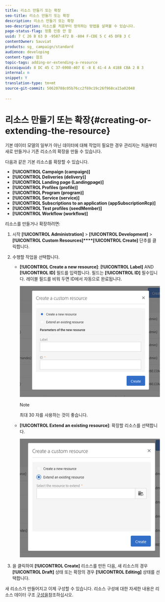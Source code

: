 ```yaml
---
title: 리소스 만들기 또는 확장
seo-title: 리소스 만들기 또는 확장
description: 리소스 만들기 또는 확장
seo-description: 리소스를 처음부터 정의하는 방법을 살펴볼 수 있습니다.
page-status-flag: 정품 인증 안 함
uuid: 7 C 26 B 63 D -9587-472 B -804 F-CDE 5 C 45 DFB 3 C
contentOwner: Sauviat
products: sg_ campaign/standard
audience: developing
content-type: 참조
topic-tags: adding-or-extending-a-resource
discoiquuid: 8 DC 45 C 37-6908-407 E -8 E 41-4 A 4188 CBA 2 B 3
internal: n
snippet: Y
translation-type: tm+mt
source-git-commit: 50620788c05b76cc2f69c19c26f968ca15a02048

---
```



# 리소스 만들기 또는 확장{#creating-or-extending-the-resource}

기본 데이터 모델의 일부가 아닌 데이터에 대해 작업이 필요한 경우 관리자는 처음부터 새로 만들거나 기존 리소스의 확장을 만들 수 있습니다.

다음과 같은 기본 리소스를 확장할 수 있습니다.

* **[!UICONTROL Campaign (campaign)]**
* **[!UICONTROL Deliveries (delivery)]**
* **[!UICONTROL Landing page (Landingpage)]**
* **[!UICONTROL Profiles (profile)]**
* **[!UICONTROL Program (program)]**
* **[!UICONTROL Service (service)]**
* **[!UICONTROL Subscriptions to an application (appSubscriptionRcp)]**
* **[!UICONTROL Test profiles (seedMember)]**
* **[!UICONTROL Workflow (workflow)]**

리소스를 만들거나 확장하려면:

1. 시작 **[!UICONTROL Administration]** &gt; **[!UICONTROL Development]** &gt; **[!UICONTROL Custom Resources]****[!UICONTROL Create]** 단추를 클릭합니다.
1. 수행할 작업을 선택합니다.

   * **[!UICONTROL Create a new resource]**: **[!UICONTROL Label]** AND **[!UICONTROL ID]** 필드를 입력합니다. 필드는 **[!UICONTROL ID]** 필수입니다. 레이블 필드를 비워 두면 ID에서 자동으로 완료됩니다.

      ![](assets/schema_extension_2.png)

      >[!NOTE]
      >
      >최대 30 자를 사용하는 것이 좋습니다.

   * **[!UICONTROL Extend an existing resource]**: 확장할 리소스를 선택합니다.

      ![](assets/schema_extension_10.png)

1. 을 클릭하여 **[!UICONTROL Create]** 리소스를 만든 다음, 새 리소스의 경우 **[!UICONTROL Draft]** 상태 또는 확장의 경우 **[!UICONTROL Editing]** 상태를 선택합니다.

새 리소스가 만들어지고 이제 구성할 수 있습니다. 리소스 구성에 대한 자세한 내용은 리소스 데이터 구조 [구성을](../../developing/using/configuring-the-resource-s-data-structure.md)참조하십시오.
